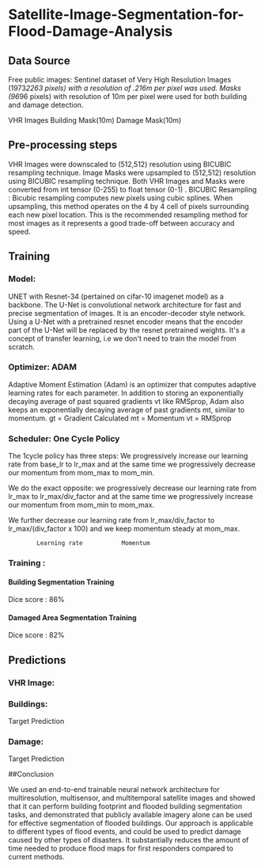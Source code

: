 # Satellite-Image-Segmentation-for-Flood-Damage-Analysis
## Data Source

Free public images: Sentinel dataset of Very High Resolution Images (1973*2263 pixels) with a resolution of .216m per pixel was used. Masks (96*96 pixels) with resolution of 10m per pixel were used for both building and damage detection.

 VHR Images		   	    Building Mask(10m)	    Damage Mask(10m) 



## Pre-processing steps

VHR Images were downscaled to (512,512) resolution using BICUBIC resampling technique.
Image Masks were upsampled to (512,512) resolution using BICUBIC resampling technique.
Both VHR Images and Masks were converted from int tensor (0-255) to float tensor (0-1) .
BICUBIC Resampling : Bicubic resampling computes new pixels using cubic splines. When upsampling, this method operates on the 4 by 4 cell of pixels surrounding each new pixel location. This is the recommended resampling method for most images as it represents a good trade-off between accuracy and speed.

## Training

### Model:

UNET with Resnet-34 (pertained on cifar-10 imagenet model) as a backbone.
The U-Net is convolutional network architecture for fast and precise segmentation of images. It is an encoder-decoder style network.
Using a U-Net with a pretrained resnet encoder means that the encoder part of the U-Net will be replaced by the resnet pretrained weights. It's a concept of transfer learning, i.e we don't need to train the model from scratch.


### Optimizer: ADAM

Adaptive Moment Estimation (Adam)  is  an optimizer that computes adaptive learning rates for each parameter. In addition to storing an exponentially decaying average of past squared gradients vt like RMSprop, Adam also keeps an exponentially decaying average of past gradients mt, similar to momentum.
gt =  Gradient Calculated
mt =  Momentum
vt =  RMSprop


### Scheduler: One Cycle Policy

The 1cycle policy has three steps:
We progressively increase our learning rate from base_lr to lr_max and at the same time we progressively decrease our momentum from mom_max to mom_min.

We do the exact opposite: we progressively decrease our learning rate from lr_max to lr_max/div_factor and at the same time we progressively increase our momentum from mom_min to mom_max.

We further decrease our learning rate from lr_max/div_factor to lr_max/(div_factor x 100) and we keep momentum steady at mom_max.
              
			Learning rate			Momentum
### Training :

#### Building Segmentation Training  


Dice score : 86%

#### Damaged Area Segmentation Training 


Dice score : 82%






## Predictions
### VHR Image:

### Buildings:

Target 							Prediction
     
### Damage:

Target 							Prediction
          
##Conclusion

We used an end-to-end trainable neural network architecture for multiresolution, multisensor, and multitemporal satellite images and showed that it can perform building footprint and flooded building segmentation tasks, and demonstrated that publicly available imagery alone can be used for effective segmentation of flooded buildings.
Our approach is applicable to different types of flood events, and could be used to predict damage caused by other types of disasters.
It substantially reduces the amount of time needed to produce flood maps for first responders compared to current methods.

